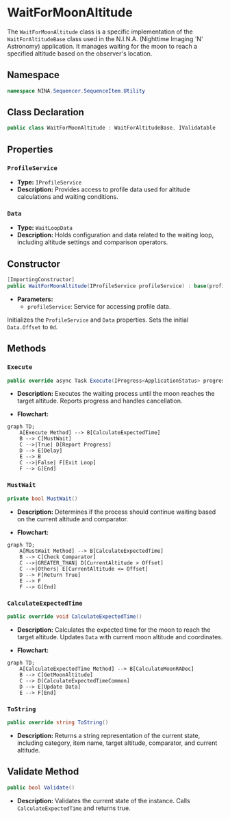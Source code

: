 # WaitForMoonAltitude

The `WaitForMoonAltitude` class is a specific implementation of the `WaitForAltitudeBase` class used in the N.I.N.A. (Nighttime Imaging 'N' Astronomy) application. It manages waiting for the moon to reach a specified altitude based on the observer's location.

## Namespace

```csharp
namespace NINA.Sequencer.SequenceItem.Utility
```

## Class Declaration

```csharp
public class WaitForMoonAltitude : WaitForAltitudeBase, IValidatable
```

## Properties

### `ProfileService`

- **Type:** `IProfileService`
- **Description:** Provides access to profile data used for altitude calculations and waiting conditions.

### `Data`

- **Type:** `WaitLoopData`
- **Description:** Holds configuration and data related to the waiting loop, including altitude settings and comparison operators.

## Constructor

```csharp
[ImportingConstructor]
public WaitForMoonAltitude(IProfileService profileService) : base(profileService, useCustomHorizon: false)
```

- **Parameters:**
  - `profileService`: Service for accessing profile data.

Initializes the `ProfileService` and `Data` properties. Sets the initial `Data.Offset` to `0d`.

## Methods

### `Execute`

```csharp
public override async Task Execute(IProgress<ApplicationStatus> progress, CancellationToken token)
```

- **Description:** Executes the waiting process until the moon reaches the target altitude. Reports progress and handles cancellation.

- **Flowchart:**

```mermaid
graph TD;
    A[Execute Method] --> B[CalculateExpectedTime]
    B --> C[MustWait]
    C -->|True| D[Report Progress]
    D --> E[Delay]
    E --> B
    C -->|False| F[Exit Loop]
    F --> G[End]
```

### `MustWait`

```csharp
private bool MustWait()
```

- **Description:** Determines if the process should continue waiting based on the current altitude and comparator.

- **Flowchart:**

```mermaid
graph TD;
    A[MustWait Method] --> B[CalculateExpectedTime]
    B --> C[Check Comparator]
    C -->|GREATER_THAN| D[CurrentAltitude > Offset]
    C -->|Others| E[CurrentAltitude <= Offset]
    D --> F[Return True]
    E --> F
    F --> G[End]
```

### `CalculateExpectedTime`

```csharp
public override void CalculateExpectedTime()
```

- **Description:** Calculates the expected time for the moon to reach the target altitude. Updates `Data` with current moon altitude and coordinates.

- **Flowchart:**

```mermaid
graph TD;
    A[CalculateExpectedTime Method] --> B[CalculateMoonRADec]
    B --> C[GetMoonAltitude]
    C --> D[CalculateExpectedTimeCommon]
    D --> E[Update Data]
    E --> F[End]
```

### `ToString`

```csharp
public override string ToString()
```

- **Description:** Returns a string representation of the current state, including category, item name, target altitude, comparator, and current altitude.

## Validate Method

```csharp
public bool Validate()
```

- **Description:** Validates the current state of the instance. Calls `CalculateExpectedTime` and returns true.
